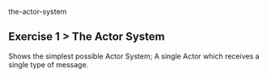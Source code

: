 the-actor-system

## Exercise 1 > The Actor System

Shows the simplest possible Actor System; A single Actor which receives a single type of message.
